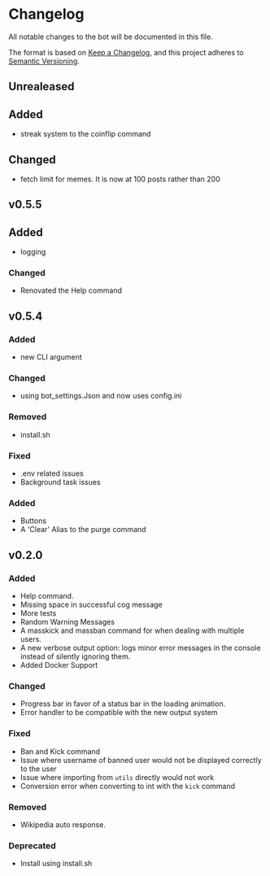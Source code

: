 # Changelog

All notable changes to the bot will be documented in this file.

The format is based on [Keep a Changelog](https://keepachangelog.com/en/1.0.0/),
and this project adheres to [Semantic Versioning](https://semver.org/spec/v2.0.0.html).

## Unrealeased

## Added

-   streak system to the coinflip command

## Changed

-   fetch limit for memes. It is now at 100 posts rather than 200

## v0.5.5

## Added

-   logging

### Changed

-    Renovated the Help command

## v0.5.4

### Added

-   new CLI argument

### Changed

-   using bot_settings.Json and now uses config.ini

### Removed

-   install.sh

### Fixed

-   .env related issues
-   Background task issues

### Added

-   Buttons
-   A 'Clear' Alias to the purge command

## v0.2.0

### Added

-   Help command.
-   Missing space in successful cog message
-   More tests
-   Random Warning Messages
-   A masskick and massban command for when dealing with multiple users.
-   A new verbose output option: logs minor error messages in the console instead of silently ignoring them.
-   Added Docker Support

### Changed

-   Progress bar in favor of a status bar in the loading animation.
-   Error handler to be compatible with the new output system

### Fixed

-   Ban and Kick command
-   Issue where username of banned user would not be displayed correctly to the user
-   Issue where importing from `utils` directly would not work
-   Conversion error when converting to int with the `kick` command

### Removed

-   Wikipedia auto response.

### Deprecated

-   Install using install.sh
